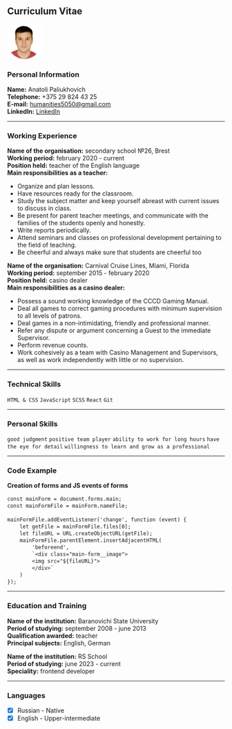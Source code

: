 ## Curriculum Vitae

![myphoto](photo.png)

### Personal Information

__Name:__	Anatoli Paliukhovich   
__Telephone:__	+375 29 824 43 25  
__E-mail:__	humanities5050@gmail.com  
__LinkedIn:__ [LinkedIn](https://www.linkedin.com/in/anatoli-paliukhovich-545b07215/)  

***

### Working Experience

__Name of the organisation:__ secondary school №26, Brest  
__Working period:__ february 2020 - current  
__Position held:__ teacher of the English language  
__Main responsibilities as a teacher:__   
* Organize and plan lessons. 
* Have resources ready for the classroom. 
* Study the subject matter and keep yourself abreast with current 
issues to discuss in class. 
* Be present for parent teacher meetings, and communicate with 
the families of the students openly and honestly. 
* Write reports periodically. 
* Attend seminars and classes on professional development 
pertaining to the field of teaching. 
* Be cheerful and always make sure that students are cheerful 
too


__Name of the organisation:__ Carnival Cruise Lines, Miami, Florida  
__Working period:__ september 2015 - february 2020  
__Position held:__ casino dealer  
__Main responsibilities as a casino dealer:__  
* Possess a sound working knowledge of the CCCD Gaming 
Manual. 
* Deal all games to correct gaming procedures with minimum 
supervision to all levels of patrons.
* Deal games in a non-intimidating, friendly and professional 
manner. 
* Refer any dispute or argument concerning a Guest to the 
immediate Supervisor. 
* Perform revenue counts. 
* Work cohesively as a team with Casino Management and 
Supervisors, as well as work independently with little or no 
supervision. 

***

### Technical Skills

`HTML & CSS` `JavaScript` `SCSS` `React` `Git`

***

### Personal Skills

`good judgment` `positive team player` `ability to work for long hours` `have the eye for detail` `willingness to learn and grow as a professional`

***

### Code Example

__Creation of forms and JS events of forms__  
```
const mainForm = document.forms.main;
const mainFormFile = mainForm.nameFile;

mainFormFile.addEventListener('change', function (event) {
	let getFile = mainFormFile.files[0];
	let fileURL = URL.createObjectURL(getFile);
	mainFormFile.parentElement.insertAdjacentHTML(
		'beforeend',
		`<div class="main-form__image">
		<img src="${fileURL}">
		</div>`
	)
});
```

***

### Education and Training

__Name of the institution:__ Baranovichi State University  
__Period of studying:__ september 2008 - june 2013  
__Qualification awarded:__ teacher  
__Principal subjects:__ English, German  

__Name of the institution:__ RS School  
__Period of studying:__ june 2023 - current  
__Speciality:__ frontend developer  

***

### Languages

* [x]   Russian - Native   
* [x]   English - Upper-intermediate  